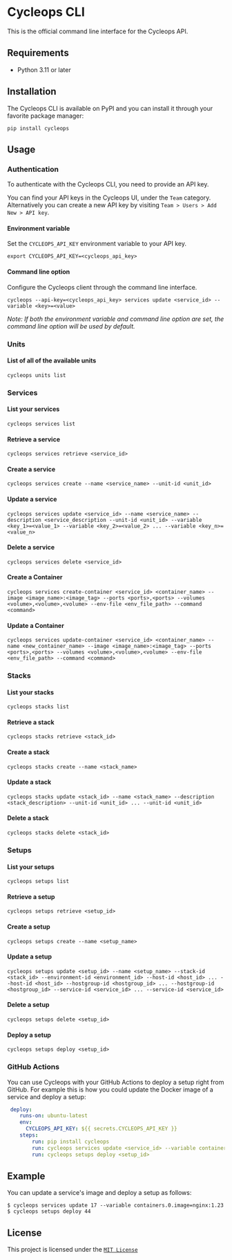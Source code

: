 # Cycleops CLI

This is the official command line interface for the Cycleops API.

## Requirements

* Python 3.11 or later

## Installation

The Cycleops CLI is available on PyPI and you can install it through your favorite package manager:

```console
pip install cycleops
```

## Usage

### Authentication

To authenticate with the Cycleops CLI, you need to provide an API key.

You can find your API keys in the Cycleops UI, under the `Team` category. Alternatively you can create a new API key by visiting `Team > Users > Add New > API key`.

#### Environment variable

Set the `CYCLEOPS_API_KEY` environment variable to your API key.

```console
export CYCLEOPS_API_KEY=<cycleops_api_key>
```

#### Command line option

Configure the Cycleops client through the command line interface.

```console
cycleops --api-key=<cycleops_api_key> services update <service_id> --variable <key>=<value>
```

*Note: If both the environment variable and command line option are set, the command line option will be used by default.*

### Units

#### List of all of the available units

```
cycleops units list
```

### Services

#### List your services

```
cycleops services list
```

#### Retrieve a service

```
cycleops services retrieve <service_id>
```

#### Create a service

```
cycleops services create --name <service_name> --unit-id <unit_id>
```

#### Update a service

```
cycleops services update <service_id> --name <service_name> --description <service_description --unit-id <unit_id> --variable <key_1>=<value_1> --variable <key_2>=<value_2> ... --variable <key_n>=<value_n>
```

#### Delete a service

```
cycleops services delete <service_id>
```

#### Create a Container

```
cycleops services create-container <service_id> <container_name> --image <image_name>:<image_tag> --ports <ports>,<ports> --volumes <volume>,<volume>,<volume> --env-file <env_file_path> --command <command>
```

#### Update a Container

```
cycleops services update-container <service_id> <container_name> --name <new_container_name> --image <image_name>:<image_tag> --ports <ports>,<ports> --volumes <volume>,<volume>,<volume> --env-file <env_file_path> --command <command>
```

### Stacks

#### List your stacks

```
cycleops stacks list
```

#### Retrieve a stack

```
cycleops stacks retrieve <stack_id>
```

#### Create a stack

```
cycleops stacks create --name <stack_name>
```

#### Update a stack

```
cycleops stacks update <stack_id> --name <stack_name> --description <stack_description> --unit-id <unit_id> ... --unit-id <unit_id>
```

#### Delete a stack

```
cycleops stacks delete <stack_id>
```

### Setups

#### List your setups

```
cycleops setups list
```

#### Retrieve a setup

```
cycleops setups retrieve <setup_id>
```

#### Create a setup

```
cycleops setups create --name <setup_name>
```

#### Update a setup

```
cycleops setups update <setup_id> --name <setup_name> --stack-id <stack_id> --environment-id <environment_id> --host-id <host_id> ... --host-id <host_id> --hostgroup-id <hostgroup_id> ... --hostgroup-id <hostgroup_id> --service-id <service_id> ... --service-id <service_id>
```

#### Delete a setup

```
cycleops setups delete <setup_id>
```

#### Deploy a setup

```
cycleops setups deploy <setup_id>
```

### GitHub Actions

You can use Cycleops with your GitHub Actions to deploy a setup right from GitHub. For example this is how you could update the Docker image of a service and deploy a setup:

```yml
 deploy:
    runs-on: ubuntu-latest
    env:
      CYCLEOPS_API_KEY: ${{ secrets.CYCLEOPS_API_KEY }}
    steps:
        run: pip install cycleops
        run: cycleops services update <service_id> --variable containers.0.image=<image_name>
        run: cycleops setups deploy <setup_id>
```

## Example

You can update a service's image and deploy a setup as follows:

```console
$ cycleops services update 17 --variable containers.0.image=nginx:1.23
$ cycleops setups deploy 44
```

## License

This project is licensed under the [`MIT License`](LICENSE)

